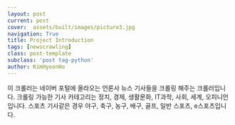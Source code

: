 ```yaml
---
layout: post
current: post
cover:  assets/built/images/picture3.jpg
navigation: True
title: Project Introduction
tags: [newscrawling]
class: post-template
subclass: 'post tag-python'
author: KimHyeonHo
---
```


이 크롤러는 네이버 포털에 올라오는 언론사 뉴스 기사들을 크롤링 해주는 크롤러입니다.
크롤링 가능한 기사 카테고리는 정치, 경제, 생활문화, IT과학, 사회, 세계, 오피니언입니다.
스포츠 기사같은 경우 야구, 축구, 농구, 배구, 골프, 일반 스포츠, e스포츠입니다.
